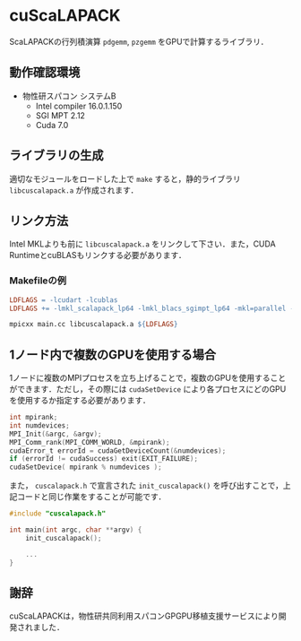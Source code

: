 # cuScaLAPACK

ScaLAPACKの行列積演算 `pdgemm`, `pzgemm` をGPUで計算するライブラリ．


## 動作確認環境

* 物性研スパコン システムB
  * Intel compiler 16.0.1.150
  * SGI MPT 2.12
  * Cuda 7.0


## ライブラリの生成

適切なモジュールをロードした上で `make` すると，静的ライブラリ `libcuscalapack.a` が作成されます．


## リンク方法

Intel MKLよりも前に `libcuscalapack.a` をリンクして下さい．また，CUDA RuntimeとcuBLASもリンクする必要があります．

### Makefileの例

```Makefile
LDFLAGS = -lcudart -lcublas
LDFLAGS += -lmkl_scalapack_lp64 -lmkl_blacs_sgimpt_lp64 -mkl=parallel -lmpi

mpicxx main.cc libcuscalapack.a ${LDFLAGS}
```


## 1ノード内で複数のGPUを使用する場合

1ノードに複数のMPIプロセスを立ち上げることで，複数のGPUを使用することができます．ただし，その際には `cudaSetDevice` により各プロセスにどのGPUを使用するか指定する必要があります．

```C
int mpirank;
int numdevices;
MPI_Init(&argc, &argv);
MPI_Comm_rank(MPI_COMM_WORLD, &mpirank);
cudaError_t errorId = cudaGetDeviceCount(&numdevices);
if (errorId != cudaSuccess) exit(EXIT_FAILURE);
cudaSetDevice( mpirank % numdevices );
```

また， `cuscalapack.h` で宣言された `init_cuscalapack()` を呼び出すことで，上記コードと同じ作業をすることが可能です．

```C
#include "cuscalapack.h"

int main(int argc, char **argv) {
    init_cuscalapack();

    ...
}
```


## 謝辞

cuScaLAPACKは，物性研共同利用スパコンGPGPU移植支援サービスにより開発されました．
